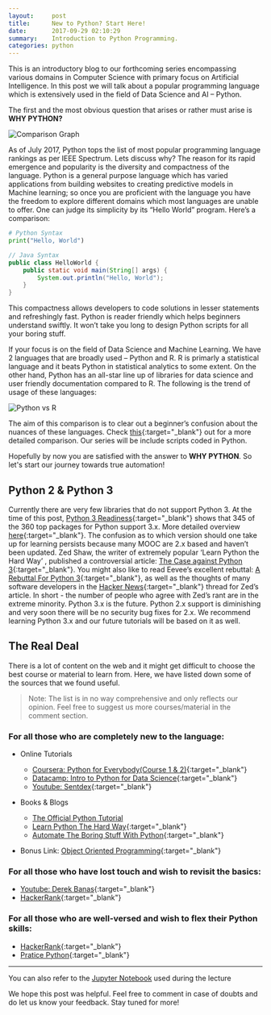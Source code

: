 ```yaml
---
layout:     post
title:      New to Python? Start Here!
date:       2017-09-29 02:10:29
summary:    Introduction to Python Programming.
categories: python
---
```

This is an introductory blog to our forthcoming series encompassing various domains in Computer Science with primary focus on Artificial Intelligence. In this post we will talk about a popular programming language which is extensively used in the field of Data Science and AI – Python.

The first and the most obvious question that arises or rather must arise is **WHY PYTHON?**

![Comparison Graph](https://github.com/djinit-ai/djinit-ai.github.io/blob/master/images/python_comparison.jpg?raw=true "Comparison Graph")

As of July 2017, Python tops the list of most popular programming language rankings as per IEEE Spectrum. Lets discuss why?
The reason for its rapid emergence and popularity is the diversity and compactness of the language. Python is a general purpose language which has varied applications from building websites to creating predictive models in Machine learning; so once you are proficient with the language you have the freedom to explore different domains which most languages are unable to offer. One can judge its simplicity by its “Hello World” program. Here’s a comparison:

```python
# Python Syntax
print("Hello, World")
```

```java
// Java Syntax
public class HelloWorld {
    public static void main(String[] args) {
        System.out.println("Hello, World");
    }
}
```
This compactness allows developers to code solutions in lesser statements and refreshingly fast. Python is reader friendly which helps beginners understand swiftly. It won’t take you long to design Python scripts for all your boring stuff. 

If your focus is on the field of Data Science and Machine Learning. We have 2 languages that are broadly used – Python and R. R is primarly a statistical language and it beats Python in statistical analytics to some extent. On the other hand, Python has an all-star line up of libraries for data science and user friendly documentation compared to R. The following is the trend of usage of these languages:

![Python vs R](https://github.com/djinit-ai/djinit-ai.github.io/blob/master/images/pythonvsr.jpg?raw=true "Python vs R")

The aim of this comparison is to clear out a beginner’s confusion about the nuances of these languages. Check [this](https://www.kdnuggets.com/2015/05/r-vs-python-data-science.html){:target="_blank"} out for a more detailed comparison. Our series will be include scripts coded in Python.

Hopefully by now you are satisfied with the answer to **WHY PYTHON**. So let's start our journey towards true automation!

## Python 2 & Python 3

Currently there are very few libraries that do not support Python 3. At the time of this post, [Python 3 Readiness](http://py3readiness.org/){:target="_blank"} shows that 345 of the 360 top packages for Python support 3.x. More detailed overview [here](http://sebastianraschka.com/Articles/2014_python_2_3_key_diff.html){:target="_blank"}. The confusion as to which version should one take up for learning persists because many MOOC are 2.x based and haven’t been updated. Zed Shaw, the writer of  extremely popular ‘Learn Python the Hard Way’ , published a controversial article: [The Case against Python 3](https://learnpythonthehardway.org/book/nopython3.html){:target="_blank"}. You might also like to read Eevee’s excellent rebuttal: [A Rebuttal For Python 3](https://eev.ee/blog/2016/11/23/a-rebuttal-for-python-3/){:target="_blank"}, as well as the thoughts of many software developers in the [Hacker News](https://news.ycombinator.com/item?id=13019819){:target="_blank"} thread for Zed’s article. In short - the number of people who agree with Zed’s rant are in the extreme minority. Python 3.x is the future. Python 2.x support is diminishing and very soon there will be no security bug fixes for 2.x. We recommend learning Python 3.x and our future tutorials will be based on it as well.

## The Real Deal

There is a lot of content on the web and it might get difficult to choose the best course or material to learn from. Here, we have listed down some of the sources that we found useful.

> Note: The list is in no way comprehensive and only reflects our opinion. Feel free to suggest us more courses/material in the comment section.

### For all those who are completely new to the language:
- Online Tutorials
  - [Coursera: Python for Everybody(Course 1 & 2)](https://www.coursera.org/specializations/python){:target="_blank"}
  - [Datacamp: Intro to Python for Data Science](https://www.datacamp.com/courses/intro-to-python-for-data-science){:target="_blank"}
  - [Youtube: Sentdex](https://www.youtube.com/playlist?list=PLQVvvaa0QuDe8XSftW-RAxdo6OmaeL85M){:target="_blank"}

- Books & Blogs
  - [The Official Python Tutorial](https://docs.python.org/3/tutorial/index.html)
  - [Learn Python The Hard Way](https://learnpythonthehardway.org/){:target="_blank"}
  - [Automate The Boring Stuff With Python](http://djinit-ai.github.io/data/automate-the-boring-stuff-with-python-2015.pdf){:target="_blank"}
  
- Bonus Link: [Object Oriented Programming](https://www.python-course.eu/object_oriented_programming.php){:target="_blank"}

### For all those who have lost touch and wish to revisit the basics:
- [Youtube: Derek Banas](https://www.youtube.com/watch?v=N4mEzFDjqtA){:target="_blank"}
- [HackerRank](https://www.hackerrank.com/domains/python/py-introduction){:target="_blank"}

### For all those who are well-versed and wish to flex their Python skills:
- [HackerRank](https://www.hackerrank.com/domains/python/py-introduction){:target="_blank"}
- [Pratice Python](https://practicepython.org){:target="_blank"}

----

You can also refer to the [Jupyter Notebook](http://djinit-ai.github.io/data/Python%20Workshop.ipynb) used during the lecture

We hope this post was helpful. Feel free to comment in case of doubts and do let us know your feedback. Stay tuned for more!

